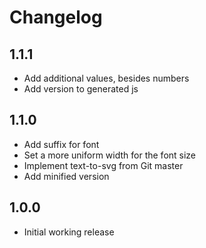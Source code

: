 # Changelog

## 1.1.1
- Add additional values, besides numbers
- Add version to generated js

## 1.1.0
- Add suffix for font
- Set a more uniform width for the font size
- Implement text-to-svg from Git master
- Add minified version

## 1.0.0
- Initial working release
